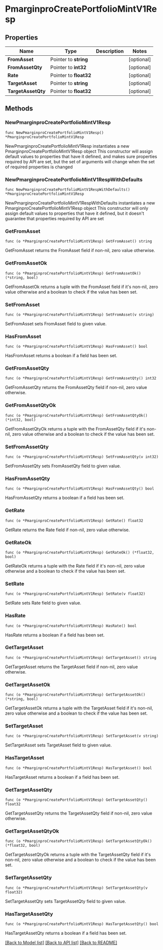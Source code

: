 # PmarginproCreatePortfolioMintV1Resp

## Properties

Name | Type | Description | Notes
------------ | ------------- | ------------- | -------------
**FromAsset** | Pointer to **string** |  | [optional] 
**FromAssetQty** | Pointer to **int32** |  | [optional] 
**Rate** | Pointer to **float32** |  | [optional] 
**TargetAsset** | Pointer to **string** |  | [optional] 
**TargetAssetQty** | Pointer to **float32** |  | [optional] 

## Methods

### NewPmarginproCreatePortfolioMintV1Resp

`func NewPmarginproCreatePortfolioMintV1Resp() *PmarginproCreatePortfolioMintV1Resp`

NewPmarginproCreatePortfolioMintV1Resp instantiates a new PmarginproCreatePortfolioMintV1Resp object
This constructor will assign default values to properties that have it defined,
and makes sure properties required by API are set, but the set of arguments
will change when the set of required properties is changed

### NewPmarginproCreatePortfolioMintV1RespWithDefaults

`func NewPmarginproCreatePortfolioMintV1RespWithDefaults() *PmarginproCreatePortfolioMintV1Resp`

NewPmarginproCreatePortfolioMintV1RespWithDefaults instantiates a new PmarginproCreatePortfolioMintV1Resp object
This constructor will only assign default values to properties that have it defined,
but it doesn't guarantee that properties required by API are set

### GetFromAsset

`func (o *PmarginproCreatePortfolioMintV1Resp) GetFromAsset() string`

GetFromAsset returns the FromAsset field if non-nil, zero value otherwise.

### GetFromAssetOk

`func (o *PmarginproCreatePortfolioMintV1Resp) GetFromAssetOk() (*string, bool)`

GetFromAssetOk returns a tuple with the FromAsset field if it's non-nil, zero value otherwise
and a boolean to check if the value has been set.

### SetFromAsset

`func (o *PmarginproCreatePortfolioMintV1Resp) SetFromAsset(v string)`

SetFromAsset sets FromAsset field to given value.

### HasFromAsset

`func (o *PmarginproCreatePortfolioMintV1Resp) HasFromAsset() bool`

HasFromAsset returns a boolean if a field has been set.

### GetFromAssetQty

`func (o *PmarginproCreatePortfolioMintV1Resp) GetFromAssetQty() int32`

GetFromAssetQty returns the FromAssetQty field if non-nil, zero value otherwise.

### GetFromAssetQtyOk

`func (o *PmarginproCreatePortfolioMintV1Resp) GetFromAssetQtyOk() (*int32, bool)`

GetFromAssetQtyOk returns a tuple with the FromAssetQty field if it's non-nil, zero value otherwise
and a boolean to check if the value has been set.

### SetFromAssetQty

`func (o *PmarginproCreatePortfolioMintV1Resp) SetFromAssetQty(v int32)`

SetFromAssetQty sets FromAssetQty field to given value.

### HasFromAssetQty

`func (o *PmarginproCreatePortfolioMintV1Resp) HasFromAssetQty() bool`

HasFromAssetQty returns a boolean if a field has been set.

### GetRate

`func (o *PmarginproCreatePortfolioMintV1Resp) GetRate() float32`

GetRate returns the Rate field if non-nil, zero value otherwise.

### GetRateOk

`func (o *PmarginproCreatePortfolioMintV1Resp) GetRateOk() (*float32, bool)`

GetRateOk returns a tuple with the Rate field if it's non-nil, zero value otherwise
and a boolean to check if the value has been set.

### SetRate

`func (o *PmarginproCreatePortfolioMintV1Resp) SetRate(v float32)`

SetRate sets Rate field to given value.

### HasRate

`func (o *PmarginproCreatePortfolioMintV1Resp) HasRate() bool`

HasRate returns a boolean if a field has been set.

### GetTargetAsset

`func (o *PmarginproCreatePortfolioMintV1Resp) GetTargetAsset() string`

GetTargetAsset returns the TargetAsset field if non-nil, zero value otherwise.

### GetTargetAssetOk

`func (o *PmarginproCreatePortfolioMintV1Resp) GetTargetAssetOk() (*string, bool)`

GetTargetAssetOk returns a tuple with the TargetAsset field if it's non-nil, zero value otherwise
and a boolean to check if the value has been set.

### SetTargetAsset

`func (o *PmarginproCreatePortfolioMintV1Resp) SetTargetAsset(v string)`

SetTargetAsset sets TargetAsset field to given value.

### HasTargetAsset

`func (o *PmarginproCreatePortfolioMintV1Resp) HasTargetAsset() bool`

HasTargetAsset returns a boolean if a field has been set.

### GetTargetAssetQty

`func (o *PmarginproCreatePortfolioMintV1Resp) GetTargetAssetQty() float32`

GetTargetAssetQty returns the TargetAssetQty field if non-nil, zero value otherwise.

### GetTargetAssetQtyOk

`func (o *PmarginproCreatePortfolioMintV1Resp) GetTargetAssetQtyOk() (*float32, bool)`

GetTargetAssetQtyOk returns a tuple with the TargetAssetQty field if it's non-nil, zero value otherwise
and a boolean to check if the value has been set.

### SetTargetAssetQty

`func (o *PmarginproCreatePortfolioMintV1Resp) SetTargetAssetQty(v float32)`

SetTargetAssetQty sets TargetAssetQty field to given value.

### HasTargetAssetQty

`func (o *PmarginproCreatePortfolioMintV1Resp) HasTargetAssetQty() bool`

HasTargetAssetQty returns a boolean if a field has been set.


[[Back to Model list]](../README.md#documentation-for-models) [[Back to API list]](../README.md#documentation-for-api-endpoints) [[Back to README]](../README.md)


